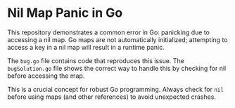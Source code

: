 # Nil Map Panic in Go

This repository demonstrates a common error in Go: panicking due to accessing a nil map.  Go maps are not automatically initialized; attempting to access a key in a nil map will result in a runtime panic.

The `bug.go` file contains code that reproduces this issue.  The `bugSolution.go` file shows the correct way to handle this by checking for nil before accessing the map.

This is a crucial concept for robust Go programming. Always check for `nil` before using maps (and other references) to avoid unexpected crashes.